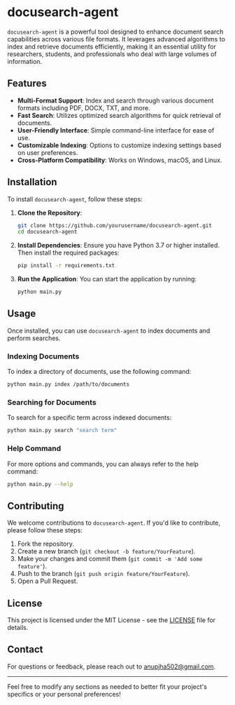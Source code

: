 # docusearch-agent

`docusearch-agent` is a powerful tool designed to enhance document search capabilities across various file formats. It leverages advanced algorithms to index and retrieve documents efficiently, making it an essential utility for researchers, students, and professionals who deal with large volumes of information.

## Features

- **Multi-Format Support**: Index and search through various document formats including PDF, DOCX, TXT, and more.
- **Fast Search**: Utilizes optimized search algorithms for quick retrieval of documents.
- **User-Friendly Interface**: Simple command-line interface for ease of use.
- **Customizable Indexing**: Options to customize indexing settings based on user preferences.
- **Cross-Platform Compatibility**: Works on Windows, macOS, and Linux.

## Installation

To install `docusearch-agent`, follow these steps:

1. **Clone the Repository**:
   ```bash
   git clone https://github.com/yourusername/docusearch-agent.git
   cd docusearch-agent
   ```

2. **Install Dependencies**:
   Ensure you have Python 3.7 or higher installed. Then install the required packages:
   ```bash
   pip install -r requirements.txt
   ```

3. **Run the Application**:
   You can start the application by running:
   ```bash
   python main.py
   ```

## Usage

Once installed, you can use `docusearch-agent` to index documents and perform searches.

### Indexing Documents

To index a directory of documents, use the following command:
```bash
python main.py index /path/to/documents
```

### Searching for Documents

To search for a specific term across indexed documents:
```bash
python main.py search "search term"
```

### Help Command

For more options and commands, you can always refer to the help command:
```bash
python main.py --help
```

## Contributing

We welcome contributions to `docusearch-agent`. If you'd like to contribute, please follow these steps:

1. Fork the repository.
2. Create a new branch (`git checkout -b feature/YourFeature`).
3. Make your changes and commit them (`git commit -m 'Add some feature'`).
4. Push to the branch (`git push origin feature/YourFeature`).
5. Open a Pull Request.

## License

This project is licensed under the MIT License - see the [LICENSE](LICENSE) file for details.

## Contact

For questions or feedback, please reach out to [anupjha502@gmail.com](mailto:anupjha502@gmail.com).

---

Feel free to modify any sections as needed to better fit your project's specifics or your personal preferences!
